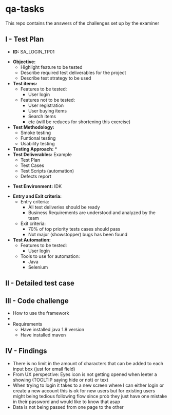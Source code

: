 # qa-tasks
This repo contains the answers of the challenges set up by the examiner

## I - Test Plan
* **ID:**  SA_LOGIN_TP01
+ **Objective:** 
  *  Highlight feature to be tested
  *  Describe required test deliverables for the project
  *  Describe test strategy to be used
+ **Test items:** 
  + Features to be tested:
    * User login
  + Features not to be tested:
    * User registration
    * User buying items
    * Search items
    * etc (will be reduces for shortening this exercise)
+ **Test Methodology:**
  *  Smoke testing
  *  Funtional testing
  *  Usability testing
+ **Testing Approach:**
  *
+ **Test Deliverables:** Example
  *  Test Plan 
  *  Test Cases 
  *  Test Scripts (automation)
  *  Defects report
 - **Test Environment:**  IDK
 + **Entry and Exit criteria:**
    + Entry criteria:
      * All test deliveries should be ready
      * Business Requirements are understood and analyzed by the team
    + Exit criteria:
      * 70% of top priority tests cases should pass
      * Not major (showstopper) bugs has been found
 + **Test Automation:** 
    + Features to be tested:
      * User login
    + Tools to use for automation:
      * Java
      * Selenium
 

## II - Detailed test case
## III - Code challenge 
- How to use the framework
- 
- Requirements
  - Have installed java 1.8 version
  - Have installed maven
## IV - Findings 
- There is no limit in the amount of characters that can be added to each input box (just for email field)
- From UX perspective: Eyes icon is not getting opened when leeter a showing (TOOLTIP saying hide or not) or text
- When trying to login it takes to a new screen where I can either login or create a new account this is ok for new users but for existing users might being tedious following flow since prob they just have one mistake in their password and would like to know that asap
- Data is not being passed from one page to the other
